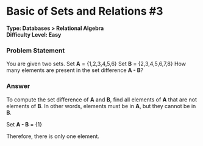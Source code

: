 # Basic of Sets and Relations #3
**Type: Databases > Relational Algebra**  
**Difficulty Level: Easy**

### Problem Statement
You are given two sets.
Set **A** = {1,2,3,4,5,6}
Set **B** = {2,3,4,5,6,7,8}
How many elements are present in the set difference **A - B**?

### Answer
To compute the set difference of **A** and **B**, find all elements of **A** that are not elements of **B**. In other words, elements must be in **A**, but they cannot be in **B**.

Set **A - B** = {1}

Therefore, there is only one element.

